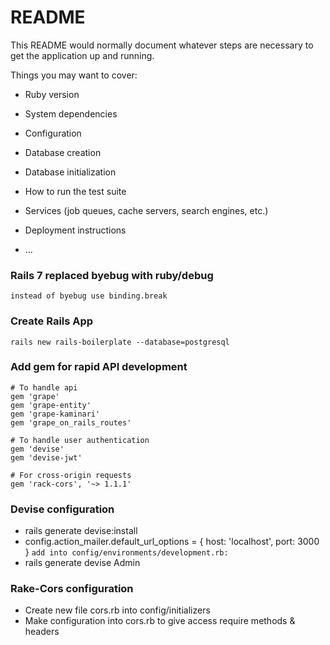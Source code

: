 # README

This README would normally document whatever steps are necessary to get the
application up and running.

Things you may want to cover:

* Ruby version

* System dependencies

* Configuration

* Database creation

* Database initialization

* How to run the test suite

* Services (job queues, cache servers, search engines, etc.)

* Deployment instructions

* ...

### Rails 7 replaced byebug with ruby/debug
`instead of byebug use binding.break`

### Create Rails App
`rails new rails-boilerplate --database=postgresql`

### Add gem for rapid API development
```
# To handle api
gem 'grape'
gem 'grape-entity'
gem 'grape-kaminari'
gem 'grape_on_rails_routes'

# To handle user authentication
gem 'devise'
gem 'devise-jwt'

# For cross-origin requests
gem 'rack-cors', '~> 1.1.1'
```

### Devise configuration
* rails generate devise:install
* config.action_mailer.default_url_options = { host: 'localhost', port: 3000 } `add into config/environments/development.rb:`
* rails generate devise Admin

### Rake-Cors configuration
* Create new file cors.rb into config/initializers
* Make configuration into cors.rb to give access require methods & headers
